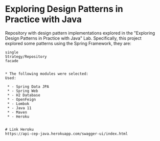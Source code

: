 # Exploring Design Patterns in Practice with Java

Repository with design pattern implementations explored in the "Exploring Design Patterns in Practice with Java" Lab. Specifically, this project explored some patterns using the Spring Framework, they are:

    single
    Strategy/Repository
    facade
    
    
    * The following modules were selected:
    Used:
    
     * - Spring Data JPA
     * - Spring Web
     * - H2 Database
     * - OpenFeign
     * - Lombok
     * - Java 11
     * - Maven
     * - Heroku
    
    
    # Link Heroku
    https://api-cep-java.herokuapp.com/swagger-ui/index.html
